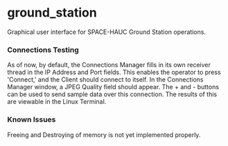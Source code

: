 # ground_station
Graphical user interface for SPACE-HAUC Ground Station operations.


### Connections Testing
As of now, by default, the Connections Manager fills in its own receiver thread in the IP Address and Port fields. This enables the operator to press 'Connect,' and the Client should connect to itself. In the Connections Manager window, a JPEG Quality field should appear. The + and - buttons can be used to send sample data over this connection. The results of this are viewable in the Linux Terminal.

### Known Issues
Freeing and Destroying of memory is not yet implemented properly.